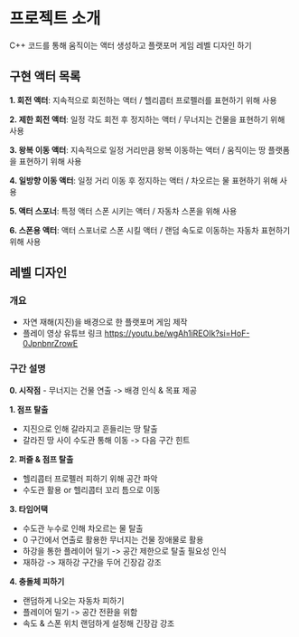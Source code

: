 # 프로젝트 소개
C++ 코드를 통해 움직이는 액터 생성하고 플랫포머 게임 레벨 디자인 하기

## 구현 액터 목록

**1. 회전 액터**: 지속적으로 회전하는 액터 / 헬리콥터 프로펠러를 표현하기 위해 사용

**2. 제한 회전 액터**: 일정 각도 회전 후 정지하는 액터 / 무너지는 건물을 표현하기 위해 사용

**3. 왕복 이동 액터**: 지속적으로 일정 거리만큼 왕복 이동하는 액터 / 움직이는 땅 플랫폼을 표현하기 위해 사용

**4. 일방향 이동 액터**: 일정 거리 이동 후 정지하는 액터 / 차오르는 물 표현하기 위해 사용

**5. 액터 스포너**: 특정 액터 스폰 시키는 액터 / 자동차 스폰을 위해 사용

**6. 스폰용 액터**: 액터 스포너로 스폰 시킬 액터 / 랜덤 속도로 이동하는 자동차 표현하기 위해 사용

## 레벨 디자인

### 개요

- 자연 재해(지진)을 배경으로 한 플랫포머 게임 제작
- 플레이 영상 유튜브 링크
https://youtu.be/wgAh1iREOIk?si=HoF-0JpnbnrZrowE

### 구간 설명

**0. 시작점**
    - 무너지는 건물 연출
    -> 배경 인식 & 목표 제공
    
**1. 점프 탈출**
  - 지진으로 인해 갈라지고 흔들리는 땅 탈출
  - 갈라진 땅 사이 수도관 통해 이동 -> 다음 구간 힌트
    
**2. 퍼즐 & 점프 탈출**
  - 헬리콥터 프로펠러 피하기 위해 공간 파악
  - 수도관 활용 or 헬리콥터 꼬리 틈으로 이동
    
**3. 타임어택**
  - 수도관 누수로 인해 차오르는 물 탈출
  - 0 구간에서 연출로 활용한 무너지는 건물 장애물로 활용
  - 하강을 통한 플레이어 밀기 -> 공간 제한으로 탈출 필요성 인식
  - 재하강 -> 재하강 구간을 두어 긴장감 강조
    
**4. 충돌체 피하기**
  - 랜덤하게 나오는 자동차 피하기
  - 플레이어 밀기 -> 공간 전환을 위함
  - 속도 & 스폰 위치 랜덤하게 설정해 긴장감 강조
